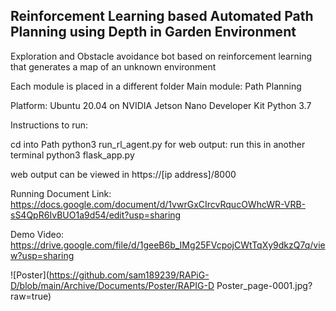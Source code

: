 ## Reinforcement Learning based Automated Path Planning using Depth in Garden Environment

Exploration and Obstacle avoidance bot based on reinforcement learning that generates a map of an unknown environment

Each module is placed in a different folder
Main module: Path Planning

Platform:   Ubuntu 20.04 on NVIDIA Jetson Nano Developer Kit
            Python 3.7
        
Instructions to run:

cd into Path
python3 run_rl_agent.py
for web output:
run this in another terminal
python3 flask_app.py

web output can be viewed in https://[ip address]/8000


Running Document Link:
https://docs.google.com/document/d/1vwrGxCIrcvRqucOWhcWR-VRB-sS4QpR6IvBUO1a9d54/edit?usp=sharing 

Demo Video:
https://drive.google.com/file/d/1geeB6b_IMg25FVcpojCWtTqXy9dkzQ7q/view?usp=sharing

![Poster](https://github.com/sam189239/RAPiG-D/blob/main/Archive/Documents/Poster/RAPIG-D Poster_page-0001.jpg?raw=true)
